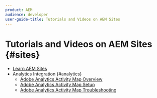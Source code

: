 ```yaml
---
product: AEM
audience: developer
user-guide-title: Tutorials and Videos on AEM Sites
---
```


# Tutorials and Videos on AEM Sites {#sites}

+ [Learn AEM Sites](home.md)
+ Analytics Integration {#analytics}
  + [Adobe Analytics Activity Map Overview](videos/activity-map-feature-video-use.md)
  + [Adobe Analytics Activity Map Setup](videos/activity-map-feature-video-setup.md)
  + [Adobe Analytics Activity Map Troubleshooting](videos/activity-map-feature-video-troubleshoot.md)
